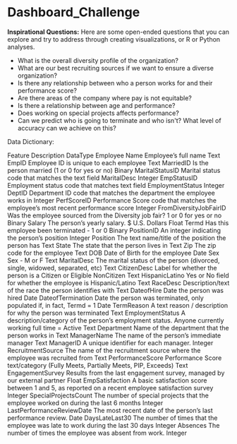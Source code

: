 # Dashboard_Challenge


**Inspirational Questions:** Here are some open-ended questions that you can explore and try to address through creating visualizations, or R or Python analyses.

* What is the overall diversity profile of the organization?
* What are our best recruiting sources if we want to ensure a diverse organization?
* Is there any relationship between who a person works for and their performance score?
* Are there areas of the company where pay is not equitable?
* Is there a relationship between age and performance?
* Does working on special projects affects performance?
* Can we predict who is going to terminate and who isn't? What level of accuracy can we achieve on this?

Data Dictionary:

Feature	Description	DataType
Employee Name	Employee’s full name	Text
EmpID	Employee ID is unique to each employee	Text
MarriedID	Is the person married (1 or 0 for yes or no)	Binary
MaritalStatusID	Marital status code that matches the text field MaritalDesc	Integer
EmpStatusID	Employment status code that matches text field EmploymentStatus	Integer
DeptID	Department ID code that matches the department the employee works in	Integer
PerfScoreID	Performance Score code that matches the employee’s most recent performance score	Integer
FromDiversityJobFairID	Was the employee sourced from the Diversity job fair? 1 or 0 for yes or no	Binary
Salary	The person’s yearly salary. $ U.S. Dollars	Float
Termd	Has this employee been terminated - 1 or 0	Binary
PositionID	An integer indicating the person’s position	Integer
Position	The text name/title of the position the person has	Text
State	The state that the person lives in	Text
Zip	The zip code for the employee	Text
DOB	Date of Birth for the employee	Date
Sex	Sex - M or F	Text
MaritalDesc	The marital status of the person (divorced, single, widowed, separated, etc)	Text
CitizenDesc	Label for whether the person is a Citizen or Eligible NonCitizen	Text
HispanicLatino	Yes or No field for whether the employee is Hispanic/Latino	Text
RaceDesc	Description/text of the race the person identifies with	Text
DateofHire	Date the person was hired	Date
DateofTermination	Date the person was terminated, only populated if, in fact, Termd = 1	Date
TermReason	A text reason / description for why the person was terminated	Text
EmploymentStatus	A description/category of the person’s employment status. Anyone currently working full time = Active	Text
Department	Name of the department that the person works in	Text
ManagerName	The name of the person’s immediate manager	Text
ManagerID	A unique identifier for each manager.	Integer
RecruitmentSource	The name of the recruitment source where the employee was recruited from	Text
PerformanceScore	Performance Score text/category (Fully Meets, Partially Meets, PIP, Exceeds)	Text
EngagementSurvey	Results from the last engagement survey, managed by our external partner	Float
EmpSatisfaction	A basic satisfaction score between 1 and 5, as reported on a recent employee satisfaction survey	Integer
SpecialProjectsCount	The number of special projects that the employee worked on during the last 6 months	Integer
LastPerformanceReviewDate	The most recent date of the person’s last performance review.	Date
DaysLateLast30	The number of times that the employee was late to work during the last 30 days	Integer
Absences	The number of times the employee was absent from work.	Integer
